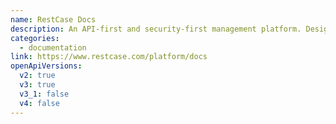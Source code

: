 ```yaml
---
name: RestCase Docs
description: An API-first and security-first management platform. Design visually and we will create a beautiful API documentation for your APIs.
categories:
  - documentation
link: https://www.restcase.com/platform/docs
openApiVersions:
  v2: true
  v3: true
  v3_1: false
  v4: false
---
```

